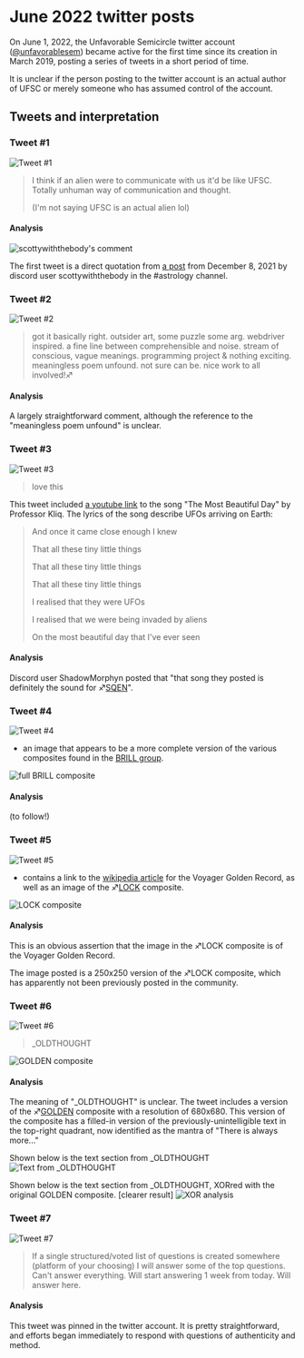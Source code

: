 # June 2022 twitter posts

On June 1, 2022, the Unfavorable Semicircle twitter account ([@unfavorablesem](https://twitter.com/unfavorablesem)) became active for the first time since its creation in March 2019, posting a series of tweets in a short period of time.

It is unclear if the person posting to the twitter account is an actual author of UFSC or merely someone who has assumed control of the account.

## Tweets and interpretation

### Tweet #1

![Tweet #1](june_22_tweet1.png "Tweet #1")

> I  think if an alien were to communicate with us it'd be like UFSC. Totally unhuman way of communication and thought.
> 
> (I'm not saying UFSC is an actual alien lol)

#### Analysis

![scottywiththebody's comment](Discord_quote.png "scottywiththebody's comment")

The first tweet is a direct quotation from [a post](https://discord.com/channels/193619269794267137/842288203150655488/918303627532185650
) from December 8, 2021 by discord user scottywiththebody in the #astrology channel.

### Tweet #2

![Tweet #2](june_22_tweet2.png "Tweet #2")

> got it basically right. outsider art, some puzzle some arg. webdriver inspired. a fine line between comprehensible and noise. stream of conscious, vague meanings. programming project & nothing exciting. meaningless poem unfound. not sure can be. nice work to all involved!♐️

#### Analysis

A largely straightforward comment, although the reference to the "meaningless poem unfound" is unclear.

### Tweet #3

![Tweet #3](june_22_tweet3.png "Tweet #3")

> love this

This tweet included [a youtube link](https://youtu.be/68C1Gc4De7c) to the song "The Most Beautiful Day" by Professor Kliq. The lyrics of the song describe UFOs arriving on Earth:

> And once it came close enough I knew
> 
> That all these tiny little things
> 
> That all these tiny little things
> 
> That all these tiny little things
> 
> I realised that they were UFOs
> 
> I realised that we were being invaded by aliens
> 
> On the most beautiful day that I've ever seen

#### Analysis

Discord user ShadowMorphyn posted that "that song they posted is definitely the sound for ♐[SQEN](SQEN "wikilink")".

### Tweet #4

![Tweet #4](june_22_tweet4.png "Tweet #4")

- an image that appears to be a more complete version of the various composites found in the [BRILL group](BRILL_Composite "wikilink").

![full BRILL composite](june_22_brill_composite.jpg "full BRILL composite")

#### Analysis

(to follow!)

### Tweet #5

![Tweet #5](june_22_tweet5.png "Tweet #5")

- contains a link to the [wikipedia article](https://en.wikipedia.org/wiki/Voyager_Golden_Record) for the Voyager Golden Record, as well as an image of the ♐[LOCK](LOCK "wikilink") composite.

![LOCK composite](june_22_LOCK_version.png "LOCK composite")

#### Analysis

This is an obvious assertion that the image in the ♐LOCK composite is of the Voyager Golden Record.

The image posted is a 250x250 version of the ♐LOCK composite, which has apparently not been previously posted in the community.

### Tweet #6

![Tweet #6](june_22_tweet6.png "Tweet #6")

> \_OLDTHOUGHT

![GOLDEN composite](june_22_GOLDEN_version.png "GOLDEN composite")

#### Analysis

The meaning of "\_OLDTHOUGHT" is unclear. The tweet includes a version of the ♐[GOLDEN](GOLDEN "wikilink") composite with a resolution of 680x680. This version of the composite has a filled-in version of the previously-unintelligible text in the top-right quadrant, now identified as the mantra of "There is always more..."

Shown below is the text section from _OLDTHOUGHT
![Text from _OLDTHOUGHT](https://cdn.discordapp.com/attachments/193619269794267137/982051700472954880/unknown.png)

Shown below is the text section from _OLDTHOUGHT, XORred with the original GOLDEN composite. [clearer result]
![XOR analysis](https://cdn.discordapp.com/attachments/193619269794267137/982051792374333440/unknown.png)

### Tweet #7

![Tweet #7](june_22_tweet7.png "Tweet #7")

> If a single structured/voted list of questions is created somewhere (platform of your choosing) I will answer some of the top questions. Can't answer everything. Will start answering 1 week from today. Will answer here.

#### Analysis

This tweet was pinned in the twitter account. It is pretty straightforward, and efforts began immediately to respond with questions of authenticity and method.

